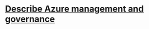 # [Describe Azure management and governance](https://learn.microsoft.com/en-us/training/paths/describe-azure-management-governance/)
